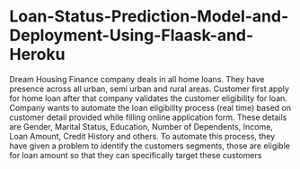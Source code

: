 # Loan-Status-Prediction-Model-and-Deployment-Using-Flaask-and-Heroku
Dream Housing Finance company deals in all home loans. They have presence across all urban, semi urban and rural areas. Customer first apply for home loan after that company validates the customer eligibility for loan.  Company wants to automate the loan eligibility process (real time) based on customer detail provided while filling online application form. These details are Gender, Marital Status, Education, Number of Dependents, Income, Loan Amount, Credit History and others. To automate this process, they have given a problem to identify the customers segments, those are eligible for loan amount so that they can specifically target these customers
